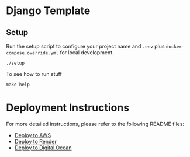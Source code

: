 # Django Template

## Setup

Run the setup script to configure your project name and `.env` plus `docker-compose.override.yml` for local development.

```
./setup
```

To see how to run stuff

```
make help
```

# Deployment Instructions

For more detailed instructions, please refer to the following README files:

- [Deploy to AWS](deploy-aws-infra/pulumi/README.md)
- [Deploy to Render](deploy-render/README.md)
- [Deploy to Digital Ocean](deploy-do/README.md)